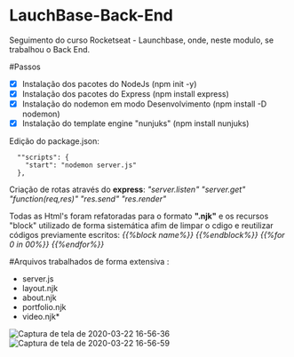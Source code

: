 # LauchBase-Back-End

Seguimento do curso Rocketseat - Launchbase, onde, neste modulo, se trabalhou o Back End.

#Passos
- [x] Instalação dos pacotes do NodeJs (npm init -y)
- [x] Instalação dos pacotes do Express (npm install express)
- [x] Instalação do nodemon em modo Desenvolvimento (npm install -D nodemon)
- [x] Instalação do template engine "nunjuks" (npm install nunjuks)

Edição do package.json: 
```
  ""scripts": {
    "start": "nodemon server.js"
  },
```
Criação de rotas através do __express__: *"server.listen" "server.get" "function(req,res)" "res.send" "res.render"*

Todas as Html's foram refatoradas para o formato __".njk"__ e os recursos "block" utilizado de forma sistemática afim de limpar o cdigo e reutilizar códigos previamente escritos: *{{%block name%}} {{%endblock%}} {{%for 0 in 00%}} {{%endfor%}}*

#Arquivos trabalhados de forma extensiva :
- server.js
- layout.njk
- about.njk
- portfolio.njk
- video.njk*

![Captura de tela de 2020-03-22 16-56-36](https://user-images.githubusercontent.com/19331255/77259133-2f07fe00-6c5e-11ea-98cd-34ef2d49b152.png)
![Captura de tela de 2020-03-22 16-56-59](https://user-images.githubusercontent.com/19331255/77259135-316a5800-6c5e-11ea-834d-7df4ea97f15e.png)


